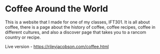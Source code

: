 # Coffee Around the World

This is a website that I made for one of my classes, IFT301. It is all about coffee, there is a page about the history of coffee, coffee recipes, coffee in different cultures, and also a discover page that takes you to a rancom country or recipe.

Live version - https://rileyjacobson.com/coffee.html
